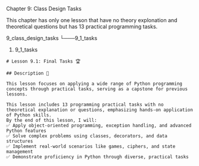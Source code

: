 Chapter 9: Class Design Tasks

This chapter has only one lesson that have no theory explonation and theoretical questions but has 13 practical programming tasks.

9_class_design_tasks
└───9_1_tasks

1. 9_1_tasks

```
# Lesson 9.1: Final Tasks 🏆

## Description 📝

This lesson focuses on applying a wide range of Python programming concepts through practical tasks, serving as a capstone for previous lessons.

This lesson includes 13 programming practical tasks with no theoretical explanation or questions, emphasizing hands-on application of Python skills.
By the end of this lesson, I will:
✅ Apply object-oriented programming, exception handling, and advanced Python features
✅ Solve complex problems using classes, decorators, and data structures
✅ Implement real-world scenarios like games, ciphers, and state management
✅ Demonstrate proficiency in Python through diverse, practical tasks
```
